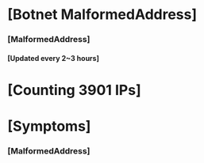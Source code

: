 # [Botnet MalformedAddress]
### [MalformedAddress]
#### [Updated every 2~3 hours]

# [Counting 3901 IPs]

# [Symptoms] 
###   [MalformedAddress]
